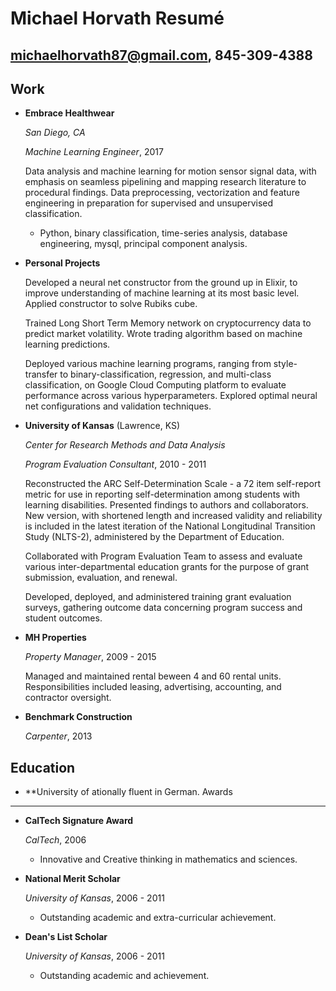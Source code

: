 Michael Horvath Resumé
======================
michaelhorvath87@gmail.com, 845-309-4388
--------------



Work
---------------
*   **Embrace Healthwear**

    *San Diego, CA*
    
    *Machine Learning Engineer*, 2017
    
    Data analysis and machine learning for motion sensor signal data, with emphasis on seamless pipelining and mapping research literature to procedural findings. Data preprocessing, vectorization and feature engineering in preparation for supervised and unsupervised classification. 
    + Python, binary classification, time-series analysis, database engineering, mysql, principal component analysis.

*   **Personal Projects**

    Developed a neural net constructor from the ground up in Elixir, to improve understanding of machine learning at its most basic level. Applied constructor to solve Rubiks cube.
    
    Trained Long Short Term Memory network on cryptocurrency data to predict market volatility. Wrote trading algorithm based on machine learning predictions.
    
    Deployed various machine learning programs, ranging from style-transfer to binary-classification, regression, and multi-class classification, on Google Cloud Computing platform to evaluate performance across various hyperparameters. Explored optimal neural net configurations and validation techniques.
	
*   **University of Kansas** (Lawrence, KS)

    *Center for Research Methods and Data Analysis*

    *Program Evaluation Consultant*, 2010 - 2011

    Reconstructed the ARC Self-Determination Scale - a 72 item self-report metric for use in reporting self-determination among students with learning disabilities. Presented findings to authors and collaborators. New version, with shortened length and increased validity and reliability is included in the latest iteration of the National Longitudinal Transition Study (NLTS-2), administered by the Department of Education.
    
    Collaborated with Program Evaluation Team to assess and evaluate various inter-departmental education grants for the purpose of grant submission, evaluation, and renewal.
    
    Developed, deployed, and administered training grant evaluation surveys, gathering outcome data concerning program success and student outcomes.

*   **MH Properties**

    *Property Manager*, 2009 - 2015

    Managed and maintained rental beween 4 and 60 rental units. Responsibilities included leasing, advertising, accounting, and contractor oversight.

*   **Benchmark Construction**

    *Carpenter*, 2013


Education
---------
*   **University of ationally fluent in German.
Awards
------

*   **CalTech Signature Award**

    *CalTech*, 2006 
    -	Innovative and Creative thinking in mathematics and sciences.

*   **National Merit Scholar**

    *University of Kansas*, 2006 - 2011
    -	Outstanding academic and extra-curricular achievement.

*   **Dean's List Scholar**

    *University of Kansas*, 2006 - 2011
    -	Outstanding academic and achievement.
